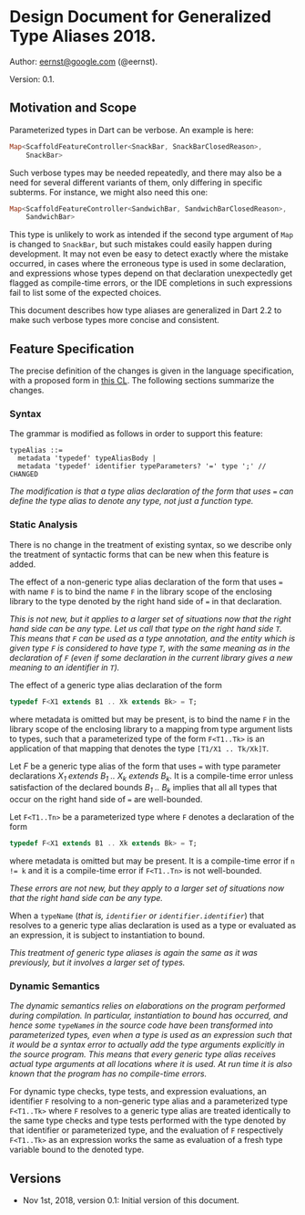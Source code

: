 # Design Document for Generalized Type Aliases 2018.

Author: eernst@google.com (@eernst).

Version: 0.1.


## Motivation and Scope

Parameterized types in Dart can be verbose. An example is here:

```dart
Map<ScaffoldFeatureController<SnackBar, SnackBarClosedReason>,
    SnackBar>
```

Such verbose types may be needed repeatedly, and there may also be a need
for several different variants of them, only differing in
specific subterms. For instance, we might also need this one:

```dart
Map<ScaffoldFeatureController<SandwichBar, SandwichBarClosedReason>,
    SandwichBar>
```

This type is unlikely to work as intended if the second type argument of
`Map` is changed to `SnackBar`, but such mistakes could easily happen
during development. It may not even be easy to detect exactly where the
mistake occurred, in cases where the erroneous type is used in some
declaration, and expressions whose types depend on that declaration
unexpectedly get flagged as compile-time errors, or the IDE completions
in such expressions fail to list some of the expected choices.

This document describes how type aliases are generalized in Dart 2.2
to make such verbose types more concise and consistent.


## Feature Specification

The precise definition of the changes is given in the language
specification, with a proposed form in
[this CL](https://dart-review.googlesource.com/c/sdk/+/81414).
The following sections summarize the changes.


### Syntax

The grammar is modified as follows in order to support this feature:

```
typeAlias ::=
  metadata 'typedef' typeAliasBody |
  metadata 'typedef' identifier typeParameters? '=' type ';' // CHANGED
```

*The modification is that a type alias declaration of the form that uses
`=` can define the type alias to denote any type, not just a function
type.*


### Static Analysis 

There is no change in the treatment of existing syntax, so we describe only
the treatment of syntactic forms that can be new when this feature is added.

The effect of a non-generic type alias declaration of the form that uses
`=` with name `F` is to bind the name `F` in the library scope of the
enclosing library to the type denoted by the right hand side of `=` in that
declaration.

*This is not new, but it applies to a larger set of situations now that the
right hand side can be any type. Let us call that type on the right hand
side `T`. This means that `F` can be used as a type annotation, and the
entity which is given type `F` is considered to have type `T`, with the
same meaning as in the declaration of `F` (even if some declaration in the
current library gives a new meaning to an identifier in `T`).*

The effect of a generic type alias declaration of the form

```dart
typedef F<X1 extends B1 .. Xk extends Bk> = T;
```

where metadata is omitted but may be present, is to bind the name `F` in
the library scope of the enclosing library to a mapping from type argument
lists to types, such that a parameterized type of the form `F<T1..Tk>` is
an application of that mapping that denotes the type `[T1/X1 .. Tk/Xk]T`.

Let _F_ be a generic type alias of the form that uses `=` with type
parameter declarations
_X<sub>1</sub> extends B<sub>1</sub> .. X<sub>k</sub> extends B<sub>k</sub>_.
It is a compile-time error unless satisfaction of the declared bounds
_B<sub>1</sub> .. B<sub>k</sub>_ implies that all all types that occur on
the right hand side of `=` are well-bounded.

Let `F<T1..Tn>` be a parameterized type where `F` denotes a declaration of
the form
```dart
typedef F<X1 extends B1 .. Xk extends Bk> = T;
```
where metadata is omitted but may be present. It is a compile-time error if
`n != k` and it is a compile-time error if `F<T1..Tn>` is not well-bounded.

*These errors are not new, but they apply to a larger set of situations now
that the right hand side can be any type.*

When a `typeName` (*that is, `identifier` or `identifier.identifier`*)
that resolves to a generic type alias declaration is used as a type or
evaluated as an expression, it is subject to instantiation to bound.

*This treatment of generic type aliases is again the same as it was
previously, but it involves a larger set of types.*

### Dynamic Semantics

*The dynamic semantics relies on elaborations on the program performed
during compilation. In particular, instantiation to bound has occurred, and
hence some `typeName`s in the source code have been transformed into
parameterized types, even when a type is used as an expression such that it
would be a syntax error to actually add the type arguments explicitly in
the source program. This means that every generic type alias receives
actual type arguments at all locations where it is used. At run time it is
also known that the program has no compile-time errors.*

For dynamic type checks, type tests, and expression evaluations, an
identifier `F` resolving to a non-generic type alias and a parameterized
type `F<T1..Tk>` where `F` resolves to a generic type alias are treated
identically to the same type checks and type tests performed with the type
denoted by that identifier or parameterized type, and the evaluation of `F`
respectively `F<T1..Tk>` as an expression works the same as evaluation of a
fresh type variable bound to the denoted type.


## Versions

* Nov 1st, 2018, version 0.1: Initial version of this document.
